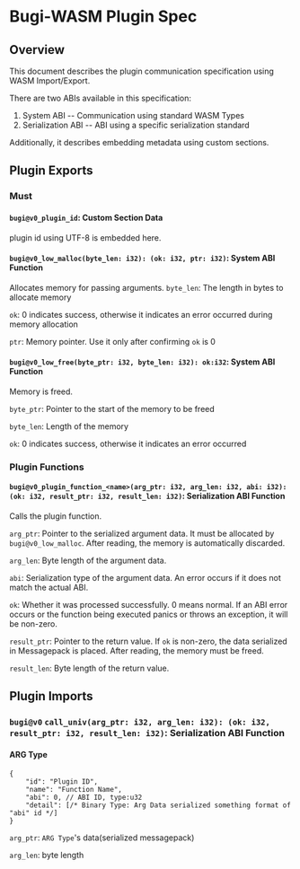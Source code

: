 # Bugi-WASM Plugin Spec

## Overview
This document describes the plugin communication specification using WASM Import/Export.

There are two ABIs available in this specification:
1. System ABI -- Communication using standard WASM Types
2. Serialization ABI -- ABI using a specific serialization standard

Additionally, it describes embedding metadata using custom sections.

## Plugin Exports
### Must
#### `bugi@v0_plugin_id`: Custom Section Data
plugin id using UTF-8 is embedded here.

#### `bugi@v0_low_malloc(byte_len: i32): (ok: i32, ptr: i32)`: System ABI Function
Allocates memory for passing arguments.
`byte_len`: The length in bytes to allocate memory

`ok`: 0 indicates success, otherwise it indicates an error occurred during memory allocation

`ptr`: Memory pointer. Use it only after confirming `ok` is 0

#### `bugi@v0_low_free(byte_ptr: i32, byte_len: i32): ok:i32`: System ABI Function
Memory is freed.

`byte_ptr`: Pointer to the start of the memory to be freed

`byte_len`: Length of the memory

`ok`: 0 indicates success, otherwise it indicates an error occurred

### Plugin Functions

#### `bugi@v0_plugin_function_<name>(arg_ptr: i32, arg_len: i32, abi: i32): (ok: i32, result_ptr: i32, result_len: i32)`: Serialization ABI Function
Calls the plugin function.

`arg_ptr`: Pointer to the serialized argument data. It must be allocated by `bugi@v0_low_malloc`. After reading, the memory is automatically discarded.

`arg_len`: Byte length of the argument data.

`abi`: Serialization type of the argument data. An error occurs if it does not match the actual ABI.

`ok`: Whether it was processed successfully. 0 means normal. If an ABI error occurs or the function being executed panics or throws an exception, it will be non-zero.

`result_ptr`: Pointer to the return value. If `ok` is non-zero, the data serialized in Messagepack is placed. After reading, the memory must be freed.

`result_len`: Byte length of the return value.

## Plugin Imports

### `bugi@v0` `call_univ(arg_ptr: i32, arg_len: i32): (ok: i32, result_ptr: i32, result_len: i32)`: Serialization ABI Function
#### ARG Type
```jsonc
{
    "id": "Plugin ID",
    "name": "Function Name",
    "abi": 0, // ABI ID, type:u32
    "detail": [/* Binary Type: Arg Data serialized something format of "abi" id */]
}
```
`arg_ptr`: `ARG Type`'s data(serialized messagepack)

`arg_len`: byte length

